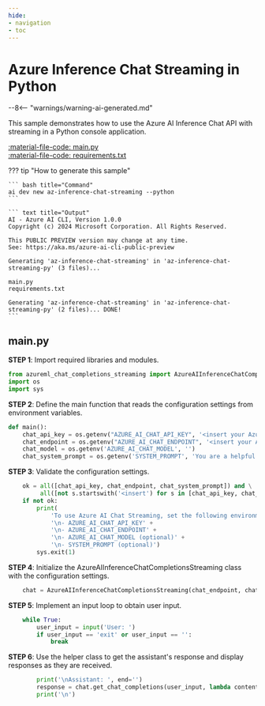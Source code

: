 ```yaml
---
hide:
- navigation
- toc
---
```

# Azure Inference Chat Streaming in Python

--8<-- "warnings/warning-ai-generated.md"

This sample demonstrates how to use the Azure AI Inference Chat API with streaming in a Python console application.

[:material-file-code: main.py](https://raw.githubusercontent.com/robch/book-of-ai/main/docs/samples/az-inference-chat-streaming-py/main.py)  
[:material-file-code: requirements.txt](https://raw.githubusercontent.com/robch/book-of-ai/main/docs/samples/az-inference-chat-streaming-py/requirements.txt)  

??? tip "How to generate this sample"

    ``` bash title="Command"
    ai dev new az-inference-chat-streaming --python
    ```

    ``` text title="Output"
    AI - Azure AI CLI, Version 1.0.0
    Copyright (c) 2024 Microsoft Corporation. All Rights Reserved.

    This PUBLIC PREVIEW version may change at any time.
    See: https://aka.ms/azure-ai-cli-public-preview

    Generating 'az-inference-chat-streaming' in 'az-inference-chat-streaming-py' (3 files)...

    main.py
    requirements.txt

    Generating 'az-inference-chat-streaming' in 'az-inference-chat-streaming-py' (2 files)... DONE!
    ```


## main.py

**STEP 1**: Import required libraries and modules.

``` python title="main.py"
from azureml_chat_completions_streaming import AzureAIInferenceChatCompletionsStreaming
import os
import sys
```

**STEP 2**: Define the main function that reads the configuration settings from environment variables.

``` python title="main.py"
def main():
    chat_api_key = os.getenv("AZURE_AI_CHAT_API_KEY", '<insert your Azure AI Inference API key here>')
    chat_endpoint = os.getenv("AZURE_AI_CHAT_ENDPOINT", '<insert your Azure AI Inference endpoint here>')
    chat_model = os.getenv('AZURE_AI_CHAT_MODEL', '')
    chat_system_prompt = os.getenv('SYSTEM_PROMPT', 'You are a helpful AI assistant.')
```

**STEP 3**: Validate the configuration settings.

``` python title="main.py"
    ok = all([chat_api_key, chat_endpoint, chat_system_prompt]) and \
         all([not s.startswith('<insert') for s in [chat_api_key, chat_endpoint, chat_system_prompt]])
    if not ok:
        print(
            'To use Azure AI Chat Streaming, set the following environment variables:' +
            '\n- AZURE_AI_CHAT_API_KEY' +
            '\n- AZURE_AI_CHAT_ENDPOINT' +
            '\n- AZURE_AI_CHAT_MODEL (optional)' +
            '\n- SYSTEM_PROMPT (optional)')
        sys.exit(1)
```

**STEP 4**: Initialize the AzureAIInferenceChatCompletionsStreaming class with the configuration settings.

``` python title="main.py"
    chat = AzureAIInferenceChatCompletionsStreaming(chat_endpoint, chat_api_key, chat_model, chat_system_prompt)
```

**STEP 5**: Implement an input loop to obtain user input.

``` python title="main.py"
    while True:
        user_input = input('User: ')
        if user_input == 'exit' or user_input == '':
            break
```

**STEP 6**: Use the helper class to get the assistant's response and display responses as they are received.

``` python title="main.py"
        print('\nAssistant: ', end='')
        response = chat.get_chat_completions(user_input, lambda content: print(content, end=''))
        print('\n')
```
